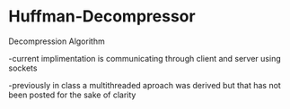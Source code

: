 # Huffman-Decompressor
Decompression Algorithm

-current implimentation is communicating through client and server using sockets

-previously in class a multithreaded aproach was derived but that has not been posted for the sake of clarity
